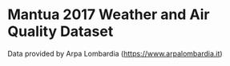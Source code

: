# Mantua 2017 Weather and Air Quality Dataset

Data provided by Arpa Lombardia (https://www.arpalombardia.it)
